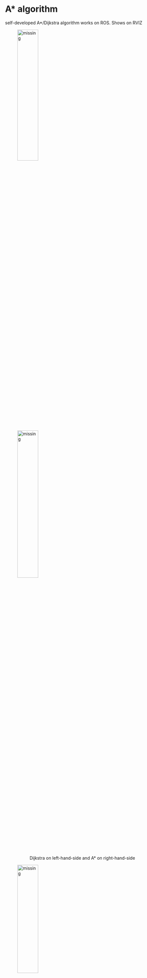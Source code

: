 # A* algorithm 
self-developed A*/Dijkstra algorithm works on ROS. Shows on RVIZ

<div>
<figure  id="crackers1">
  <img src="pic/dijkstra_near.gif" alt="missing" height="33%" width="40%" />
  </figure >
   <figure  id="crackers2">
  <img src="pic/a_star_near.gif" alt="missing" height="35%" width="40%" />
   </figure >
<div style="float:middle;"></div>
</div>

 <div align="center">
  Dijkstra on left-hand-side and A* on right-hand-side
</div> 

<div>
<figure  id="crackers1">
  <img src="pic/dijkstra_room.gif" alt="missing" height="30%" width="40%" />
  </figure >
   <figure  id="crackers2">
  <img src="pic/a_star_room.gif" alt="missing" height="35%" width="40%" />
   </figure >
<div style="clean:both;"></div>
 <div align="center">
  Dijkstra on left-hand-side and A* on right-hand-side
</div>  

## Running 
Run A* algorithm 
```
$roslaunch lucky_navi global_planner.launch
```
<div>
<figure  id="crackers1">
  <img src="pic/rqt_graph.png" alt="missing" height="100%" width="100%" />
<div style="clean:both;"></div>

## Subscribed Topics
* map(nav_msgs/OccupancyGrid)
Input a map to navigate. Can be set easily by "map_server". 

* move_base_simple/goal(geometry_msgs/PoseStamped)
Goal point. Can assigned by clicking buttom of RVIZ.

* initialpose (geometry_msgs/PoseWithCovarianceStamped)
Source point. Can assigned by clicking buttom of RVIZ.

## Published Topics
* global_path(nav_msgs/Path)
Path from 'initial_pose' to 'goal'

* global_costmap(nav_msgs/OccupancyGrid)
A static global costmap is generated in convenient for path planning.

* debug_map(nav_msgs/OccupancyGrid)
When 'show_debug_map' is set, then debug map will publish after goal is reached. 


## Parameters

~show_debug_map (Bool, default:True)
When set to true, An explored set will show up on map after goal is reached.

~explore_animate_intervel (int, default:30)
When set to non-zero, exploring animation will show on rviz, and update at specified frequency.

~use_time_analyse (Bool, default:false)
When set to true, A time spent analyse result will show on terminal.
~use_dijkstra (Bool, default:false)
When set to true, Dijkstra will be used to find path instead of using A*.

~obstacle_factor (float, default:0.1)
Conversion factor between distance and obstacle cost. Higher the value more it tend to avoid obstacle.

## Time analyse for A*
Analyse result on A* with debug_map and animation disabled.
```
4165131 function calls (4082350 primitive calls) in 2.897 seconds
   Ordered by: internal time
   ncalls  tottime  percall  cumtime  percall filename:lineno(function)
        1    0.554    0.554    2.897    2.897 global_planner.py:89(plan_do_it)
    79496    0.431    0.000    0.590    0.000 heapdict.py:39(_min_heapify)
   487299    0.407    0.000    0.407    0.000 global_planner.py:361(idx2XY)
  1186497    0.268    0.000    0.268    0.000 heapdict.py:69(_swap)
   243389    0.218    0.000    0.650    0.000 global_planner.py:176(dis_est)
    49873    0.176    0.000    0.722    0.000 heapdict.py:75(__delitem__)
    82781    0.136    0.000    1.059    0.000 heapdict.py:30(__setitem__)
    29624    0.129    0.000    0.149    0.000 global_planner.py:196(neighbor)
    79498    0.109    0.000    0.719    0.000 heapdict.py:93(popitem)
   284723    0.077    0.000    0.077    0.000 heapdict.py:85(__getitem__)
   122214    0.070    0.000    0.082    0.000 global_planner.py:386(neighbor_dist)
407370/324589    0.056    0.000    0.080    0.000 {len}
    82781    0.054    0.000    0.068    0.000 heapdict.py:60(_decrease_key)
   121693    0.053    0.000    0.053    0.000 global_planner.py:170(neighbor_delta_cost)
    49873    0.048    0.000    0.781    0.000 _abcoll.py:514(pop)
   318154    0.027    0.000    0.027    0.000 {method 'append' of 'list' objects}
   243389    0.026    0.000    0.026    0.000 {math.sqrt}
    82781    0.024    0.000    0.031    0.000 heapdict.py:105(__len__)
    79498    0.013    0.000    0.013    0.000 {method 'pop' of 'list' objects}
   122214    0.012    0.000    0.012    0.000 {abs}
     1049    0.003    0.000    0.005    0.000 rostime.py:198(__init__)
     1049    0.001    0.000    0.002    0.000 rostime.py:61(__init__)
      522    0.001    0.000    0.001    0.000 _Pose.py:37(__init__)
      525    0.001    0.000    0.002    0.000 rostime.py:183(get_rostime)
     1049    0.001    0.000    0.001    0.000 abc.py:128(__instancecheck__)
      522    0.001    0.000    0.006    0.000 _PoseStamped.py:62(__init__)
      525    0.000    0.000    0.002    0.000 rostime.py:127(__init__)
     1059    0.000    0.000    0.001    0.000 {isinstance}
      524    0.000    0.000    0.004    0.000 _Header.py:33(__init__)
     1049    0.000    0.000    0.000    0.000 _weakrefset.py:70(__contains__)
```
Calculation of cost happen in plan_do_it().
idx2XY() is to convert map indice into XY coordinate.
Priority Queue(heapdict) cost most of the time
# Lucky navigation 
Navigation and localization stack for AMR(Automumous mobile robot)
## Set up 
This project is build on Ubuntu 16.04, ROS-kinetic, Gazebo9


# Argument 

Run map split algorithm
```
$roslaunch lucky_navi map_spliter.launch
```

Invoke a willowgarage map 
global_cartographer.py genarate global costmap 
global_planner.py genarate 
Using simple goal on the map of rviz to assign a goal for A* 
TODO : 
Using argument to swtich debug flag 
Using costmap-like mark to show marking


Run simulation at Gazebo
```
$gazebo_amr_willowgarage.launch
```


Run simulation at Gazebo
```
$roslaunch lucky_navi lucky_navi.launch
```

## How to change map 


## Node and topic relationship

## Referance
